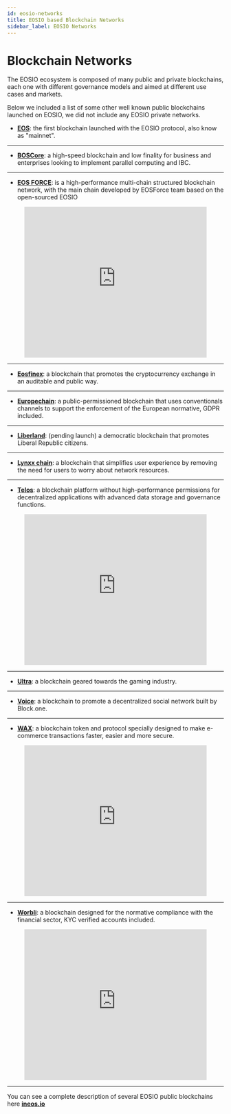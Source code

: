 ```yaml
---
id: eosio-networks
title: EOSIO based Blockchain Networks
sidebar_label: EOSIO Networks
---
```


# Blockchain Networks

The EOSIO ecosystem is composed of many public and private blockchains, each one with different governance models and aimed at different use cases and markets.

Below we included a list of some other well known public blockchains launched on EOSIO, we did not include any EOSIO private networks.

* [**EOS**](https://bloks.io/): the first blockchain launched with the EOSIO protocol, also know as "mainnet".

* * *

* [**BOSCore**](https://boscore.io/): a high-speed blockchain and low finality for business and enterprises looking to implement parallel computing and IBC.

* * *

* [**EOS FORCE**](https://medium.com/@forceusa.io/eos-vs-eos-force-what-are-the-differences-5382242f4217): is a high-performance multi-chain structured blockchain network, with the main chain developed by EOSForce team based on the open-sourced EOSIO 

<figure class="video_container">
  <iframe width="100%" height="350" src="https://www.youtube.com/embed/UdDZCzwKCDo" frameborder="0" allowfullscreen="true">
  </iframe>
</figure>

* * *

* [**Eosfinex**](https://www.eosfinex.com/): a blockchain that promotes the cryptocurrency exchange in an auditable and public way.

* * *

* [**Europechain**](https://europechain.io/): a public-permissioned blockchain that uses conventionals channels to support the enforcement of the European normative, GDPR included.

* * *

* [**Liberland**](https://liberland.org/): (pending launch) a democratic blockchain that promotes Liberal Republic citizens.

* * *

* [**Lynxx chain**](https://www.lynxwallet.io/): a blockchain that simplifies user experience by removing the need for users to worry about network resources.

* * *

* [**Telos**](https://www.telos.net/): a blockchain platform without high-performance permissions for decentralized applications with advanced data storage and governance functions.

<figure class="video_container">
  <iframe width="100%" height="350" src="https://www.youtube.com/embed/fvsvzCL46eI" frameborder="0" allowfullscreen="true">
  </iframe>
</figure>

* * *

* [**Ultra**](https://ultra.io/): a blockchain geared towards the gaming industry.

* * *

* [**Voice**](https://voice.com/): a blockchain to promote a decentralized social network built by Block.one.

* * *

* [**WAX**](https://wax.io/): a blockchain token and protocol specially designed to make e-commerce transactions faster, easier and more secure.

<figure class="video_container">
  <iframe width="100%" height="350" src="https://www.youtube.com/embed/RjndO0BJ7Ik" frameborder="0" allowfullscreen="true">
  </iframe>
</figure>

* * *

* [**Worbli**](https://worbli.io/): a blockchain designed for the normative compliance with the financial sector, KYC verified accounts included.

<figure class="video_container">
  <iframe width="100%" height="350" src="https://www.youtube.com/embed/ideiyhAlvOQ" frameborder="0" allowfullscreen="true">
  </iframe>
</figure>

* * *

You can see a complete description of several EOSIO public blockchains here **[ineos.io](https://ineos.io/)**

